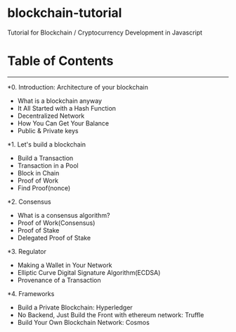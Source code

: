 # blockchain-tutorial
Tutorial for Blockchain / Cryptocurrency Development in Javascript


# Table of Contents
---
*0. Introduction: Architecture of your blockchain
  - What is a blockchain anyway
  - It All Started with a Hash Function
  - Decentralized Network
  - How You Can Get Your Balance 
  - Public & Private keys

*1. Let's build a blockchain
  - Build a Transaction 
  - Transaction in a Pool
  - Block in Chain
  - Proof of Work
  - Find Proof(nonce)

*2. Consensus
  - What is a consensus algorithm?
  - Proof of Work(Consensus)
  - Proof of Stake
  - Delegated Proof of Stake
  
*3. Regulator
  - Making a Wallet in Your Network
  - Elliptic Curve Digital Signature Algorithm(ECDSA)
  - Provenance of a Transaction
  
*4. Frameworks
  - Build a Private Blockchain: Hyperledger
  - No Backend, Just Build the Front with ethereum network: Truffle
  - Build Your Own Blockchain Network: Cosmos
